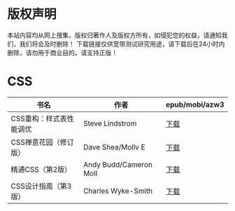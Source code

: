 # 版权声明

本站内容均从网上搜集，版权归著作人及版权方所有，如侵犯您的权益，请通知我们，我们将会及时删除！ 下载链接仅供宽带测试研究用途，请下载后在24小时内删除，请勿用于商业目的。请支持正版！

# CSS

| 书名 | 作者 | epub/mobi/azw3 |
| --- | --- | --- |
| CSS重构：样式表性能调优 | Steve Lindstrom | [下载](https://url89.ctfile.com/f/31084289-1357017682-29904e?p=8866) |
| CSS禅意花园（修订版） | Dave Shea/Mollv E | [下载](https://url89.ctfile.com/f/31084289-1357014547-fc72e6?p=8866) |
| 精通CSS（第2版） | Andy Budd/Cameron Moll | [下载](https://url89.ctfile.com/f/31084289-1357008904-4f5343?p=8866) |
| CSS设计指南（第3版） | Charles Wyke-Smith | [下载](https://url89.ctfile.com/f/31084289-1357005769-ddcb31?p=8866) |
